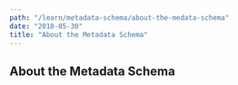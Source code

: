 ```yaml
---
path: "/learn/metadata-schema/about-the-medata-schema"
date: "2018-05-30"
title: "About the Metadata Schema"
---
```


## About the Metadata Schema
